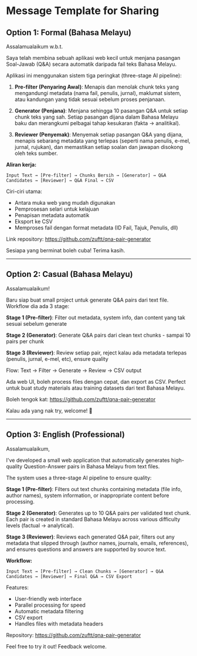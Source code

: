# Message Template for Sharing

## Option 1: Formal (Bahasa Melayu)

Assalamualaikum w.b.t.

Saya telah membina sebuah aplikasi web kecil untuk menjana pasangan Soal-Jawab (Q&A) secara automatik daripada fail teks Bahasa Melayu.

Aplikasi ini menggunakan sistem tiga peringkat (three-stage AI pipeline):

1. **Pre-filter (Penyaring Awal)**: Menapis dan menolak chunk teks yang mengandungi metadata (nama fail, penulis, jurnal), maklumat sistem, atau kandungan yang tidak sesuai sebelum proses penjanaan.

2. **Generator (Penjana)**: Menjana sehingga 10 pasangan Q&A untuk setiap chunk teks yang sah. Setiap pasangan dijana dalam Bahasa Melayu baku dan merangkumi pelbagai tahap kesukaran (fakta → analitikal).

3. **Reviewer (Penyemak)**: Menyemak setiap pasangan Q&A yang dijana, menapis sebarang metadata yang terlepas (seperti nama penulis, e-mel, jurnal, rujukan), dan memastikan setiap soalan dan jawapan disokong oleh teks sumber.

**Aliran kerja:**
```
Input Text → [Pre-filter] → Chunks Bersih → [Generator] → Q&A Candidates → [Reviewer] → Q&A Final → CSV
```

Ciri-ciri utama:
- Antara muka web yang mudah digunakan
- Pemprosesan selari untuk kelajuan
- Penapisan metadata automatik
- Eksport ke CSV
- Memproses fail dengan format metadata (ID Fail, Tajuk, Penulis, dll)

Link repository: https://github.com/zuftt/qna-pair-generator

Sesiapa yang berminat boleh cuba! Terima kasih.

---

## Option 2: Casual (Bahasa Melayu)

Assalamualaikum!

Baru siap buat small project untuk generate Q&A pairs dari text file. Workflow dia ada 3 stage:

**Stage 1 (Pre-filter)**: Filter out metadata, system info, dan content yang tak sesuai sebelum generate

**Stage 2 (Generator)**: Generate Q&A pairs dari clean text chunks - sampai 10 pairs per chunk

**Stage 3 (Reviewer)**: Review setiap pair, reject kalau ada metadata terlepas (penulis, jurnal, e-mel, etc), ensure quality

Flow: Text → Filter → Generate → Review → CSV output

Ada web UI, boleh process files dengan cepat, dan export as CSV. Perfect untuk buat study materials atau training datasets dari text Bahasa Melayu.

Boleh tengok kat: https://github.com/zuftt/qna-pair-generator

Kalau ada yang nak try, welcome! 🙏

---

## Option 3: English (Professional)

Assalamualaikum,

I've developed a small web application that automatically generates high-quality Question-Answer pairs in Bahasa Melayu from text files.

The system uses a three-stage AI pipeline to ensure quality:

**Stage 1 (Pre-filter)**: Filters out text chunks containing metadata (file info, author names), system information, or inappropriate content before processing.

**Stage 2 (Generator)**: Generates up to 10 Q&A pairs per validated text chunk. Each pair is created in standard Bahasa Melayu across various difficulty levels (factual → analytical).

**Stage 3 (Reviewer)**: Reviews each generated Q&A pair, filters out any metadata that slipped through (author names, journals, emails, references), and ensures questions and answers are supported by source text.

**Workflow:**
```
Input Text → [Pre-filter] → Clean Chunks → [Generator] → Q&A Candidates → [Reviewer] → Final Q&A → CSV Export
```

Features:
- User-friendly web interface
- Parallel processing for speed
- Automatic metadata filtering
- CSV export
- Handles files with metadata headers

Repository: https://github.com/zuftt/qna-pair-generator

Feel free to try it out! Feedback welcome.

